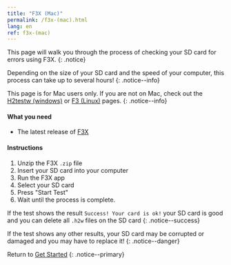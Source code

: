 ```yaml
---
title: "F3X (Mac)"
permalink: /f3x-(mac).html
lang: en
ref: f3x-(mac)
---
```


This page will walk you through the process of checking your SD card for errors using F3X.
{: .notice}

Depending on the size of your SD card and the speed of your computer, this process can take up to several hours!
{: .notice--info}

This page is for Mac users only. If you are not on Mac, check out the [H2testw (windows)](h2testw-(windows)) or [F3 (Linux)](f3-(linux)) pages.
{: .notice--info}

#### What you need

* The latest release of [F3X](https://github.com/insidegui/F3X/releases)

#### Instructions

1. Unzip the F3X `.zip` file
2. Insert your SD card into your computer
2. Run the F3X app
4. Select your SD card
5. Press "Start Test"
5. Wait until the process is complete.

If the test shows the result `Success! Your card is ok!` your SD card is good and you can delete all `.h2w` files on the SD card
{: .notice--success}

If the test shows any other results, your SD card may be corrupted or damaged and you may have to replace it!
{: .notice--danger}

Return to [Get Started](get-started)
{: .notice--primary}
